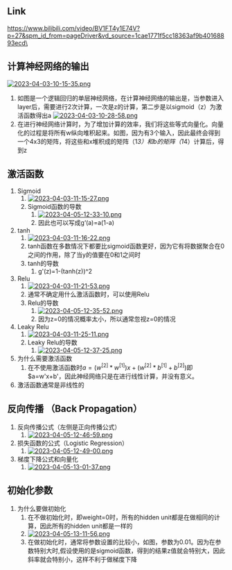 ## Link
https://www.bilibili.com/video/BV1FT4y1E74V?p=27&spm_id_from=pageDriver&vd_source=1cae1771f5cc18363af9b40168893ecd\

## 计算神经网络的输出
[![2023-04-03-10-15-35.png](https://i.postimg.cc/rsGbXXzH/2023-04-03-10-15-35.png)](https://postimg.cc/0KQZD4YG)
1. 如图是一个逻辑回归的单层神经网络，在计算神经网络的输出是，当参数进入layer后，需要进行2次计算，一次是z的计算，第二步是以sigmoid（z）为激活函数得出a
[![2023-04-03-10-28-58.png](https://i.postimg.cc/nMb3Ld9D/2023-04-03-10-28-58.png)](https://postimg.cc/LgDtC3T9)
2. 在进行神经网络计算时，为了增加计算的效率，我们将这些等式向量化。向量化的过程是将所有w纵向堆积起来。如图，因为有3个输入，因此最终会得到一个4x3的矩阵，将这些和x堆积成的矩阵（1*3）和b的矩阵（1*4）计算后，得到z


## 激活函数
1. Sigmoid
   1. [![2023-04-03-11-15-27.png](https://i.postimg.cc/MpdvQQ4F/2023-04-03-11-15-27.png)](https://postimg.cc/K13GXRmP)
   2. Sigmoid函数的导数
      1. [![2023-04-05-12-33-10.png](https://i.postimg.cc/T3yfSZw1/2023-04-05-12-33-10.png)](https://postimg.cc/QFr2KYcZ)
      2. 因此也可以写成g‘(a)=a(1-a)
2. tanh
   1. [![2023-04-03-11-16-22.png](https://i.postimg.cc/YqxS5FpC/2023-04-03-11-16-22.png)](https://postimg.cc/crrZYrgp)
   2. tanh函数在多数情况下都要比sigmoid函数更好，因为它有将数据聚合在0之间的作用，除了当y的值要在0和1之间时
   3. tanh的导数
      1. g'(z)=1-(tanh(z))^2
3. Relu
   1. [![2023-04-03-11-21-53.png](https://i.postimg.cc/jjnJNhfS/2023-04-03-11-21-53.png)](https://postimg.cc/gwdJb84C)
   2. 通常不确定用什么激活函数时，可以使用Relu
   3. Relu的导数
      1. [![2023-04-05-12-35-52.png](https://i.postimg.cc/5txpjMCN/2023-04-05-12-35-52.png)](https://postimg.cc/k2pWhzsk)
      2. 因为z=0的情况概率太小，所以通常忽视z=0的情况
4.  Leaky Relu
    1.  [![2023-04-03-11-25-11.png](https://i.postimg.cc/hGhTPBs6/2023-04-03-11-25-11.png)](https://postimg.cc/QBGH0vRJ)
    2.  Leaky Relu的导数
        1.  [![2023-04-05-12-37-25.png](https://i.postimg.cc/nc3w7rn9/2023-04-05-12-37-25.png)](https://postimg.cc/hf7rRSzK)
5. 为什么需要激活函数
   1. 在不使用激活函数时$a=(w^[2]*w^[1])x+(w^[2]*b^[1]+b^[2])$即$a=w'x+b'，因此神经网络只是在进行线性计算，并没有意义。
6. 激活函数通常是非线性的

## 反向传播 （Back Propagation）
1. 反向传播公式（左侧是正向传播公式）
   1. [![2023-04-05-12-46-59.png](https://i.postimg.cc/zfNbrnc9/2023-04-05-12-46-59.png)](https://postimg.cc/w1WT5sHV)
2. 损失函数的公式（Logistic Regression）
   1. [![2023-04-05-12-49-00.png](https://i.postimg.cc/760qYcJ9/2023-04-05-12-49-00.png)](https://postimg.cc/KkG600N3)
3. 梯度下降公式和向量化
   1. [![2023-04-05-13-01-37.png](https://i.postimg.cc/8kyr8fDC/2023-04-05-13-01-37.png)](https://postimg.cc/hhdGTjXF)

## 初始化参数
1. 为什么要做初始化
   1. 在不做初始化时，即weight=0时，所有的hidden unit都是在做相同的计算，因此所有的hidden unit都是一样的
   2. [![2023-04-05-13-11-56.png](https://i.postimg.cc/Qxft92Vx/2023-04-05-13-11-56.png)](https://postimg.cc/D8bFRYqt)
   3. 在做初始化时，通常将参数设置的比较小，如图，参数为0.01。因为在参数特别大时,假设使用的是sigmoid函数，得到的结果z值就会特别大，因此斜率就会特别小，这样不利于做梯度下降
